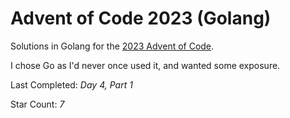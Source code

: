 # Advent of Code 2023 (Golang)

Solutions in Golang for the [2023 Advent of Code](https://adventofcode.com/2023).  

I chose Go as I'd never once used it, and wanted some exposure.

Last Completed: *Day 4, Part 1*

Star Count: *7*